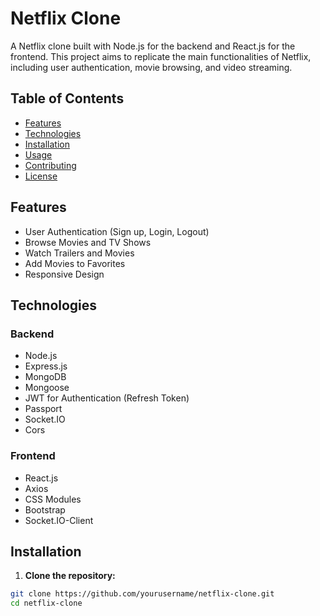 # Netflix Clone

A Netflix clone built with Node.js for the backend and React.js for the frontend. This project aims to replicate the main functionalities of Netflix, including user authentication, movie browsing, and video streaming.

## Table of Contents

- [Features](#features)
- [Technologies](#technologies)
- [Installation](#installation)
- [Usage](#usage)
- [Contributing](#contributing)
- [License](#license)

## Features

- User Authentication (Sign up, Login, Logout)
- Browse Movies and TV Shows
- Watch Trailers and Movies
- Add Movies to Favorites
- Responsive Design

## Technologies

### Backend
- Node.js
- Express.js
- MongoDB
- Mongoose
- JWT for Authentication (Refresh Token)
- Passport
- Socket.IO
- Cors
### Frontend
- React.js
- Axios
- CSS Modules
- Bootstrap
- Socket.IO-Client
## Installation

1. **Clone the repository:**

```sh
git clone https://github.com/yourusername/netflix-clone.git
cd netflix-clone
